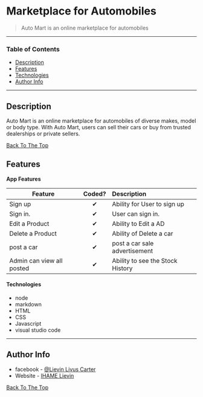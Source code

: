 # Marketplace for Automobiles


> Auto Mart is an online marketplace for automobiles

---

### Table of Contents



- [Description](#description)
- [Features](#features)
- [Technologies](#technologies)
- [Author Info](#author-info)

---

## Description

Auto Mart is an online marketplace for automobiles of diverse makes, model or body type. With Auto Mart, users can sell their cars or buy from trusted dealerships or private sellers.


[Back To The Top](#online-automart)

## Features

<b>App  Features</b>

| Feature  |  Coded?       | Description  |
|----------|:-------------:|:-------------|
|Sign up| &#10004; | Ability for User to sign up
| Sign in. | &#10004; | User can sign in.|
| Edit a Product | &#10004; | Ability to Edit a AD |
| Delete a Product | &#10004; | Ability of Delete a car|
| post a car | &#10004; |post a car sale advertisement |
|Admin can view all posted | &#10004; | Ability to see the Stock History |

#### Technologies

- node
- markdown
- HTML
- CSS
- Javascript
- visual studio code


---

## Author Info

- facebook - [@Lievin Livus Carter](https://web.facebook.com/livus.dyw)
- Website - [IHAME Lievin](https://www.linkedin.com/in/ihame-lievin-530806134/)

[Back To The Top](#online-automart )
